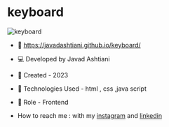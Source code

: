 # keyboard
![keyboard](https://github.com/javadashtiani/keyboard/assets/134012615/1f3adc0f-5aa9-40a3-a3e9-5958a053821a)
- 🔗 https://javadashtiani.github.io/keyboard/
- 💻 Developed by Javad Ashtiani
- 📆 Created - 2023
- 🔧 Technologies Used - html , css ,java script
- 🧑‍ Role - Frontend

- How to reach me : with my [instagram](https://www.instagram.com/javadashtiani_web/) and [linkedin](https://www.linkedin.com/in/javadashtiani/)
